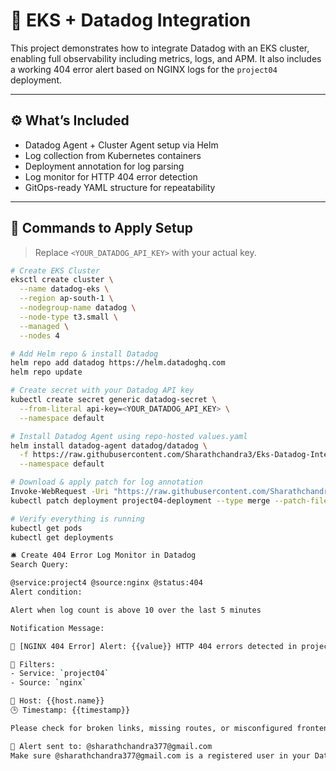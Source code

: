 # 🚀 EKS + Datadog Integration

This project demonstrates how to integrate Datadog with an EKS cluster, enabling full observability including metrics, logs, and APM. It also includes a working 404 error alert based on NGINX logs for the `project04` deployment.

---

## ⚙️ What’s Included

- Datadog Agent + Cluster Agent setup via Helm
- Log collection from Kubernetes containers
- Deployment annotation for log parsing
- Log monitor for HTTP 404 error detection
- GitOps-ready YAML structure for repeatability

---

## 🔧 Commands to Apply Setup

> Replace `<YOUR_DATADOG_API_KEY>` with your actual key.

```bash
# Create EKS Cluster
eksctl create cluster \
  --name datadog-eks \
  --region ap-south-1 \
  --nodegroup-name datadog \
  --node-type t3.small \
  --managed \
  --nodes 4

# Add Helm repo & install Datadog
helm repo add datadog https://helm.datadoghq.com
helm repo update

# Create secret with your Datadog API key
kubectl create secret generic datadog-secret \
  --from-literal api-key=<YOUR_DATADOG_API_KEY> \
  --namespace default

# Install Datadog Agent using repo-hosted values.yaml
helm install datadog-agent datadog/datadog \
  -f https://raw.githubusercontent.com/Sharathchandra3/Eks-Datadog-Integration/main/datadog-values.yaml \
  --namespace default

# Download & apply patch for log annotation
Invoke-WebRequest -Uri "https://raw.githubusercontent.com/Sharathchandra3/Eks-Datadog-Integration/main/datadog-log-patch.yaml" -OutFile "datadog-log-patch.yaml"
kubectl patch deployment project04-deployment --type merge --patch-file datadog-log-patch.yaml

# Verify everything is running
kubectl get pods
kubectl get deployments

🛎️ Create 404 Error Log Monitor in Datadog
Search Query:

@service:project4 @source:nginx @status:404
Alert condition:

Alert when log count is above 10 over the last 5 minutes

Notification Message:

🚨 [NGINX 404 Error] Alert: {{value}} HTTP 404 errors detected in project04!

🔧 Filters:
- Service: `project04`
- Source: `nginx`

📍 Host: {{host.name}}  
🕒 Timestamp: {{timestamp}}

Please check for broken links, missing routes, or misconfigured frontend paths.

📧 Alert sent to: @sharathchandra377@gmail.com
Make sure @sharathchandra377@gmail.com is a registered user in your Datadog account to receive alerts.
